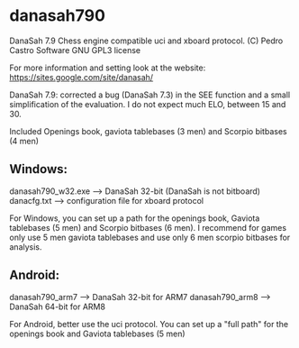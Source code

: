# danasah790
DanaSah 7.9
Chess engine compatible uci and xboard protocol.
(C) Pedro Castro
Software GNU GPL3 license

For more information and setting look at the website: https://sites.google.com/site/danasah/

DanaSah 7.9: corrected a bug (DanaSah 7.3) in the SEE function and a small simplification of the evaluation. I do not expect much ELO, between 15 and 30.

Included Openings book, gaviota tablebases (3 men) and Scorpio bitbases (4 men)

Windows:
-------
danasah790_w32.exe --> DanaSah 32-bit (DanaSah is not bitboard)
danacfg.txt --> configuration file for xboard protocol

For Windows, you can set up a path for the openings book, Gaviota tablebases (5 men) and Scorpio bitbases (6 men). I recommend for games only use 5 men gaviota tablebases and use only 6 men scorpio bitbases for analysis.

Android:
-------
danasah790_arm7 --> DanaSah 32-bit for ARM7
danasah790_arm8 --> DanaSah 64-bit for ARM8

For Android, better use the uci protocol. You can set up a "full path" for the openings book and Gaviota tablebases (5 men)
